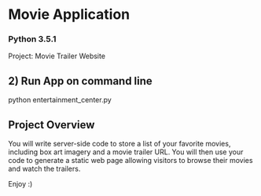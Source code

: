 # Movie Application

### Python 3.5.1

Project: Movie Trailer Website

## 2) Run App on command line

python entertainment_center.py

## Project Overview

You will write server-side code to store a list of your favorite movies, including box art imagery and a movie trailer URL. 
You will then use your code to generate a static web page allowing visitors to browse their movies and watch the trailers.

Enjoy :)